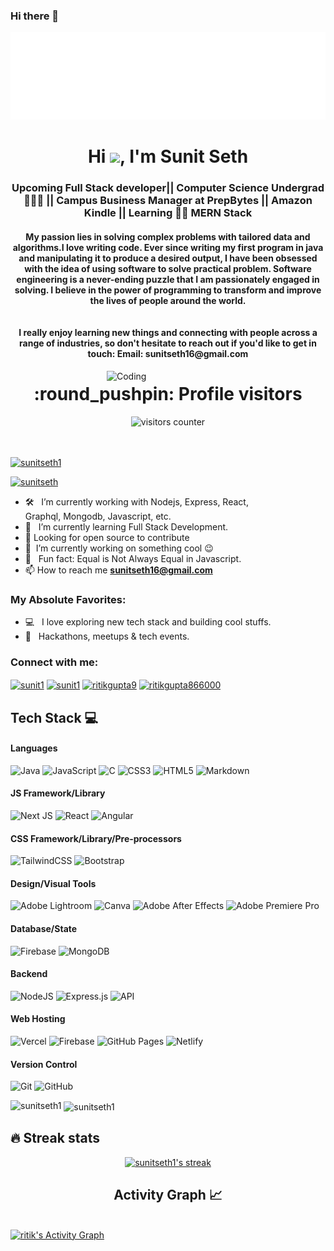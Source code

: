 ### Hi there 👋

![Hello](hello.svg)


<h1 align="center">Hi <img src="https://media.giphy.com/media/hvRJCLFzcasrR4ia7z/giphy.gif" width="5%"></a>, I'm Sunit Seth</h1>
<h3 align="center">Upcoming Full Stack developer|| Computer Science Undergrad 👨🏾‍🎓 || Campus Business Manager at PrepBytes || Amazon Kindle || Learning 👨‍💻 MERN Stack</h3>
<h4 align="center">My passion lies in solving complex problems with tailored data and algorithms.I love writing code. Ever since writing my first program in java and manipulating it to produce a desired output, I have been obsessed with the idea of using software to solve practical problem. Software engineering is a never-ending puzzle that I am passionately engaged in solving. I believe in the power of programming to transform and improve the lives of people around the world.
<br>
  <br>
  <br>
I really enjoy learning new things and connecting with people across a range of industries, so don't hesitate to reach out if you'd like to get in touch: Email: sunitseth16@gmail.com</h4>

<img align="right" alt="Coding" width="350" src="https://cdn.dribbble.com/users/1162077/screenshots/3848914/programmer.gif">


<h1 align="center">:round_pushpin: Profile visitors</h1>
<div align="center">
    <img alt="visitors counter" src="https://profile-counter.glitch.me/sunitseth1/count.svg">
</div>
<br>
<br>
<p align="left"> <a href="https://github.com/ryo-ma/github-profile-trophy"><img src="https://github-profile-trophy.vercel.app/?username=ritik955" alt="sunitseth1" /></a> </p>

<p align="left"> <a href="https://twitter.com/SunitSeth2" target="blank"><img src="https://twitter.com/SunitSeth2/photo" alt="sunitseth" /></a> </p>

- 🛠 &nbsp; I’m currently working with Nodejs, Express, React, <br /> Graphql, Mongodb, Javascript, etc.
- 🚀 &nbsp; I’m currently learning Full Stack Development.
- 🤔 Looking for open source to contribute
- 🔭 &nbsp;I’m currently working on something cool :wink:
- 👾 &nbsp; Fun fact: Equal is Not Always Equal in Javascript.
- 📫 How to reach me **sunitseth16@gmail.com**

### My Absolute Favorites:

- 💻 &nbsp; I love exploring new tech stack and building cool stuffs.
- 🍕 &nbsp; Hackathons, meetups & tech events.

<h3 align="left">Connect with me:</h3>
<p align="left">
<a href="https://codepen.io/sunit-seth" target="blank"><img align="center" src="https://raw.githubusercontent.com/rahuldkjain/github-profile-readme-generator/master/src/images/icons/Social/codepen.svg" alt="sunit1" height="30" width="40" /></a>
<a href="https://twitter.com/SunitSeth2" target="blank"><img align="center" src="https://raw.githubusercontent.com/rahuldkjain/github-profile-readme-generator/master/src/images/icons/Social/twitter.svg" alt="sunit1" height="30" width="40" /></a>
<a href="https://www.linkedin.com/in/sunit-seth-61772b217/" target="blank"><img align="center" src="https://raw.githubusercontent.com/rahuldkjain/github-profile-readme-generator/master/src/images/icons/Social/linked-in-alt.svg" alt="ritikgupta9" height="30" width="40" /></a>
<!-- <a href="https://stackoverflow.com/users/19718957" target="blank"><img align="center" src="https://raw.githubusercontent.com/rahuldkjain/github-profile-readme-generator/master/src/images/icons/Social/stack-overflow.svg" alt="19718957" height="30" width="40" /></a> -->
<!-- <a href="https://www.facebook.com/profile.php?id=100014641991338" target="blank"><img align="center" src="https://raw.githubusercontent.com/rahuldkjain/github-profile-readme-generator/master/src/images/icons/Social/facebook.svg" alt="https://www.facebook.com/profile.php?id=100014641991338" height="30" width="40" /></a> -->
<!-- <a href="https://www.instagram.com/r_i_t_i_k_g_u_p_t_a_/" target="blank"><img align="center" src="https://raw.githubusercontent.com/rahuldkjain/github-profile-readme-generator/master/src/images/icons/Social/instagram.svg" alt="https://www.instagram.com/r_i_t_i_k_g_u_p_t_a_/" height="30" width="40" /></a> -->
<!-- <a href="https://hashnode.com/@ritik955" target="blank"><img align="center" src="https://raw.githubusercontent.com/rahuldkjain/github-profile-readme-generator/master/src/images/icons/Social/hashnode.svg" alt="@ritik955" height="30" width="40" /></a> -->
<!-- <a href="https://www.codechef.com/users/ritikchef" target="blank"><img align="center" src="https://cdn.jsdelivr.net/npm/simple-icons@3.1.0/icons/codechef.svg" alt="ritikchef" height="30" width="40" /></a> -->
<!-- <a href="https://www.hackerrank.com/ritik955" target="blank"><img align="center" src="https://raw.githubusercontent.com/rahuldkjain/github-profile-readme-generator/master/src/images/icons/Social/hackerrank.svg" alt="ritik955" height="30" width="40" /></a> -->
<a href="https://leetcode.com/sunitseth16/" target="blank"><img align="center" src="https://raw.githubusercontent.com/rahuldkjain/github-profile-readme-generator/master/src/images/icons/Social/leet-code.svg" alt="ritikgupta866000" height="30" width="40" /></a>
<!-- <a href="https://www.hackerearth.com/@smartritik1" target="blank"><img align="center" src="https://raw.githubusercontent.com/rahuldkjain/github-profile-readme-generator/master/src/images/icons/Social/hackerearth.svg" alt="@smartritik1" height="30" width="40" /></a> -->
<!-- <a href="https://www.topcoder.com/members/ritik955" target="blank"><img align="center" src="https://raw.githubusercontent.com/rahuldkjain/github-profile-readme-generator/master/src/images/icons/Social/topcoder.svg" alt="ritik955" height="30" width="40" /></a> -->
</p>

## Tech Stack 💻
#### Languages
![Java](https://img.shields.io/badge/-Java-000?style=for-the-badge&logo=java)
![JavaScript](https://img.shields.io/badge/-JavaScript-000?style=for-the-badge&logo=javascript)
![C](https://img.shields.io/badge/c-000?style=for-the-badge&logo=c&logoColor=white)
![CSS3](https://img.shields.io/badge/-CSS3-000?style=for-the-badge&logo=css3)
![HTML5](https://img.shields.io/badge/-HTML5-000?style=for-the-badge&logo=html5)
![Markdown](https://img.shields.io/badge/-Markdown-000?style=for-the-badge&logo=markdown)

#### JS Framework/Library
![Next JS](https://img.shields.io/badge/-NextJS-000?style=for-the-badge&logo=next.js)
![React](https://img.shields.io/badge/-ReactJS-000?style=for-the-badge&logo=react)
![Angular](https://img.shields.io/badge/-AngularJS-000?style=for-the-badge&logo=angular)

#### CSS Framework/Library/Pre-processors
![TailwindCSS](https://img.shields.io/badge/-TailwindCSS-000?style=for-the-badge&logo=tailwind-css)
![Bootstrap](https://img.shields.io/badge/-Bootstrap-000?style=for-the-badge&logo=bootstrap)

#### Design/Visual Tools
![Adobe Lightroom](https://img.shields.io/badge/-Adobe%20Lightroom-000?style=for-the-badge&logo=adobe%20lightroom)
![Canva](https://img.shields.io/badge/-Canva-000?style=for-the-badge&logo=canva)
![Adobe After Effects](https://img.shields.io/badge/-Adobe%20After%20Effects-000?style=for-the-badge&logo=Adobe%20After%20Effects&logoColor=white)
![Adobe Premiere Pro](https://img.shields.io/badge/Adobe%20Premiere%20Pro-000?style=for-the-badge&logo=Adobe%20Premiere%20Pro&logoColor=white)

#### Database/State
![Firebase](https://img.shields.io/badge/-Firebase-000?style=for-the-badge&logo=firebase)
![MongoDB](https://img.shields.io/badge/-MongoDB-000?style=for-the-badge&logo=mongodb)

#### Backend
![NodeJS](https://img.shields.io/badge/-NodeJS-000?style=for-the-badge&logo=node.js&logoColor=pink)
![Express.js](https://img.shields.io/badge/-ExpressJS-000?style=for-the-badge&logo=express)
![API](https://img.shields.io/badge/-API-000?style=for-the-badge&logo=fastapi)

#### Web Hosting
![Vercel](https://img.shields.io/badge/-Vercel-000?style=for-the-badge&logo=vercel)
![Firebase](https://img.shields.io/badge/-Firebase-000?style=for-the-badge&logo=firebase)
![GitHub Pages](https://img.shields.io/badge/-GitHub%20Pages-000?style=for-the-badge&logo=github)
![Netlify](https://img.shields.io/badge/-Netlify-000?style=for-the-badge&logo=netlify)

#### Version Control
![Git](https://img.shields.io/badge/-Git-000?style=for-the-badge&logo=git)
![GitHub](https://img.shields.io/badge/-GitHub-000?style=for-the-badge&logo=github)

<p><img align="left" src="https://github-readme-stats.vercel.app/api/top-langs?username=sunitseth1&show_icons=true&locale=en&layout=compact" alt="sunitseth1" /></p>

<p>&nbsp;<img align="center" src="https://github-readme-stats.vercel.app/api?username=sunitseth1&show_icons=true&locale=en" alt="sunitseth1" /></p>

## 🔥 Streak stats

<!-- GitHub Readme Streak Stats - https://github.com/ritik955/github-readme-streak-stats -->
<p align="center">
  <a href="https://github.com/sunitseth1/github-readme-streak-stats">
    <img title="🔥 Get streak stats for your profile at git.io/streak-stats" alt="sunitseth1's streak" src="https://github-readme-streak-stats.herokuapp.com/?user=sunitseth1&theme=monokai-metallian&hide_border=true"/>
  </a>
</p>
  
  <h2 align="center">Activity Graph 📈</h2>
  <br/>
<a href="https://github.com/sunitseth1/github-readme-activity-graph"><img alt="ritik's Activity Graph" src="https://activity-graph.herokuapp.com/graph/?username=sunitseth1&bg_color=fff&color=000&line=00E676&point=000&hide_border=true" /></a>




